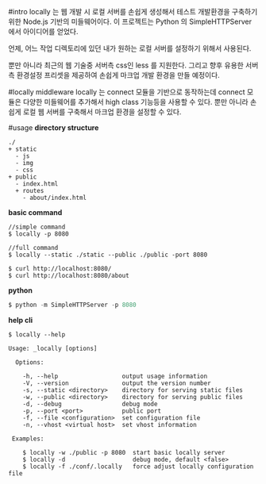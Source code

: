 #intro
locally 는 웹 개발 시 로컬 서버를 손쉽게 생성해서 테스트 개발환경을 구축하기 위한 Node.js 기반의 미들웨어이다.  이 프로젝트는 Python 의 SimpleHTTPServer 에서 아이디어를 얻었다.

언제, 어느 작업 디렉토리에 있던 내가 원하는 로컬 서버를 설정하기 위해서 사용된다.

뿐만 아니라 최근의 웹 기술중 서버측 css인 less 를 지원한다. 그리고 향후 유용한 서버측 환경설정 프리셋을 제공하여 손쉽게 마크업 개발 환경을 만들 예정이다.

#locally middleware
locally 는 connect 모듈을 기반으로 동작하는데 connect 모듈은 다양한 미들웨어를 추가해서 high class 기능등을 사용할 수 있다.  뿐만 아니라 손쉽게 로컬 웹 서버를 구축해서 마크업 환경을 설정할 수 있다.

#usage
**directory structure**

```
./
+ static
  - js
  - img
  - css
+ public
  - index.html
  + routes
    - about/index.html
```


**basic command**

```
//simple command
$ locally -p 8080

//full command
$ locally --static ./static --public ./public -port 8080

$ curl http://localhost:8080/
$ curl http://localhost:8080/about
```

**python**

```python
$ python -m SimpleHTTPServer -p 8080
```

**help cli**

```
$ locally --help

Usage: _locally [options]

  Options:

    -h, --help                  output usage information
    -V, --version               output the version number
    -s, --static <directory>    directory for serving static files
    -w, --public <directory>    directory for serving public files
    -d, --debug                 debug mode
    -p, --port <port>           public port
    -f, --file <configuration>  set configuration file
    -n, --vhost <virtual host>  set vhost information

 Examples:

    $ locally -w ./public -p 8080  start basic locally server
    $ locally -d                   debug mode, default <false>
    $ locally -f ./conf/.locally   force adjust locally configuration file
```

